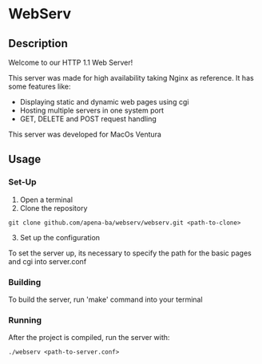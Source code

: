 # WebServ
## Description
Welcome to our HTTP 1.1 Web Server!

This server was made for high availability taking Nginx as reference. It has some features like:
- Displaying static and dynamic web pages using cgi
- Hosting multiple servers in one system port
- GET, DELETE and POST request handling

This server was developed for MacOs Ventura

## Usage
### Set-Up
1. Open a terminal
2. Clone the repository

`git clone github.com/apena-ba/webserv/webserv.git <path-to-clone>`

3. Set up the configuration

To set the server up, its necessary to specify the path for the basic pages and cgi into server.conf

### Building
To build the server, run 'make' command into your terminal

### Running
After the project is compiled, run the server with:

`./webserv <path-to-server.conf>`
